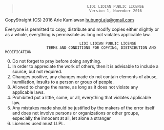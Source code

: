 >                                     LIDI LIDIAN PUBLIC LICENSE
>                                      Version 1, November 2016

CopyStraight (CS) 2016 Arie Kurniawan <hubungi.aja@gmail.com>

Everyone is permitted to copy, distribute and modify copies either slightly or as a whole, everything is permissible as long not violates applicable law.

                                      LIDI LIDIAN PUBLIC LICENSE
                       TERMS AND CONDITIONS FOR COPYING, DISTRIBUTION AND MODIFICATION

0. Do not forget to pray before doing anything.
1. In order to appreciate the work of others, then it is advisable to include a source, but not required.
2. Changes positive, any changes made do not contain elements of abuse, humiliation, insults to a person or group of people.
3. Allowed to change the name, as long as it does not violate any applicable laws.
4. Prohibited put a little, some, or all, everything that violates applicable law.
6. Any mistakes made should be justified by the makers of the error itself and does not involve persons or organizations or other groups, especially the innocent at all, let alone a stranger
5. Licenses used must LLPL.
